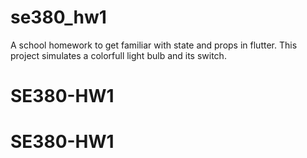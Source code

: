 # se380_hw1

A school homework to get familiar with state and props in flutter.
This project simulates a colorfull light bulb and its switch.
# SE380-HW1
# SE380-HW1
